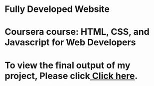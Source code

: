 # Fully Developed Website

# Coursera course: HTML, CSS, and Javascript for Web Developers

# To view the final output of my project, Please click<a href="https://rushin-makwana.github.io/Coursera-Assignment/module5-solution/#/"> Click here</a>.

